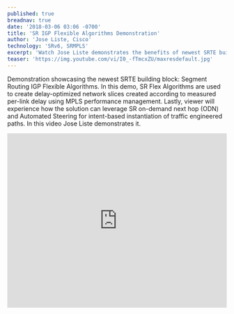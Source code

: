 ```yaml
---
published: true
breadnav: true
date: '2018-03-06 03:06 -0700'
title: 'SR IGP Flexible Algorithms Demonstration'
author: 'Jose Liste, Cisco'
technology: 'SRv6, SRMPLS'
excerpt: 'Watch Jose Liste demonstrates the benefits of newest SRTE building block: SR IGP Flexible Algorithms.'
teaser: 'https://img.youtube.com/vi/I0_-fTmcxZU/maxresdefault.jpg'
---    
```

Demonstration showcasing the newest SRTE building block: Segment Routing IGP Flexible Algorithms. In this demo, SR Flex Algorithms are used to create delay-optimized network slices created according to measured per-link delay using MPLS performance management. Lastly, viewer will experience how the solution can leverage SR on-demand next hop (ODN) and Automated Steering for intent-based instantiation of traffic engineered paths. In this video Jose Liste demonstrates it.
       
<iframe width="100%" height="400px" src="https://www.youtube.com/embed/I0_-fTmcxZU" frameborder="0" allowfullscreen></iframe>
